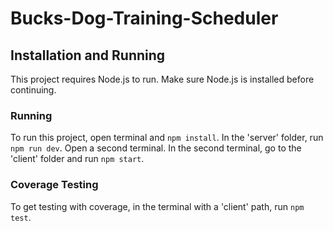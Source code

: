 # Bucks-Dog-Training-Scheduler

## Installation and Running

This project requires Node.js to run. Make sure Node.js is installed before continuing.

### Running

To run this project, open terminal and `npm install`. In the 'server' folder, run `npm run dev`. Open a second terminal. In the second terminal, go to the 'client' folder and run `npm start`.

### Coverage Testing

To get testing with coverage, in the terminal with a 'client' path, run `npm test`.

